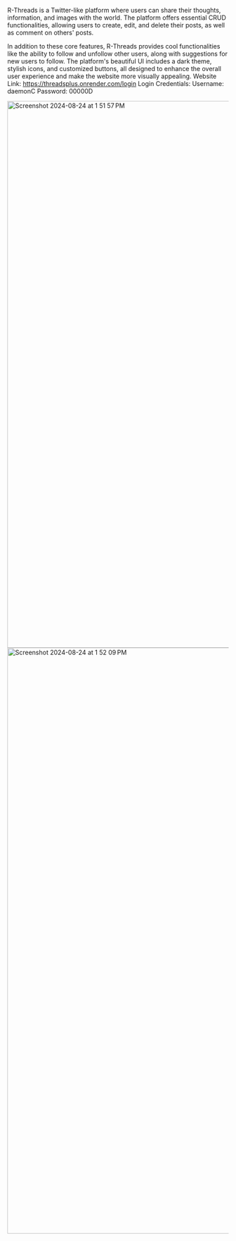 R-Threads is a Twitter-like platform where users can share their thoughts, information, and images with the world. The platform offers essential CRUD functionalities, allowing users to create, edit, and delete their posts, as well as comment on others' posts.

In addition to these core features, R-Threads provides cool functionalities like the ability to follow and unfollow other users, along with suggestions for new users to follow. The platform's beautiful UI includes a dark theme, stylish icons, and customized buttons, all designed to enhance the overall user experience and make the website more visually appealing.
Website Link: https://threadsplus.onrender.com/login
Login Credentials: 
Username: daemonC
Password: 00000D

<img width="1242" alt="Screenshot 2024-08-24 at 1 51 57 PM" src="https://github.com/user-attachments/assets/7debff73-4c5c-4cb1-9057-a716597d15b2">
<img width="1331" alt="Screenshot 2024-08-24 at 1 52 09 PM" src="https://github.com/user-attachments/assets/33cf5608-e5fe-449f-bee0-6b28dd7eb480">
